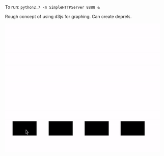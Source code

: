 To run:
`python2.7 -m SimpleHTTPServer 8888 &`

Rough concept of using d3js for graphing.
Can create deprels.

<img alt="graph" src="https://raw.githubusercontent.com/JPJPJPOPOP/d3-graph/master/graph.gif" width="600" height="423">
